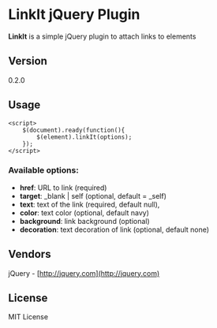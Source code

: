 # LinkIt jQuery Plugin

**LinkIt** is a simple jQuery plugin to attach links to elements

## Version
0.2.0

## Usage

    <script>
        $(document).ready(function(){
            $(element).linkIt(options);
        });
    </script>

### Available options:
- **href**: URL to link (required)
- **target**: _blank | self (optional, default = _self)
- **text**: text of the link (required, default null),
- **color**: text color (optional, default navy)
- **background**: link background (optional)
- **decoration**: text decoration of link (optional, default none)

## Vendors
jQuery - [http://jquery.com](http://jquery.com)

## License
MIT License




